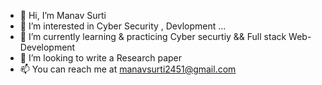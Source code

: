 - 👋 Hi, I’m Manav Surti
- 👀 I’m interested in Cyber Security , Devlopment ...
- 🌱 I’m currently learning & practicing Cyber securtiy && Full stack Web-Development  
- 💞️ I’m looking to write a Research paper
- 📫 You can reach me at manavsurti2451@gmail.com

<!---
manav2451/manav2451 is a ✨ special ✨ repository because its `README.md` (this file) appears on your GitHub profile.
You can click the Preview link to take a look at your changes.
--->
